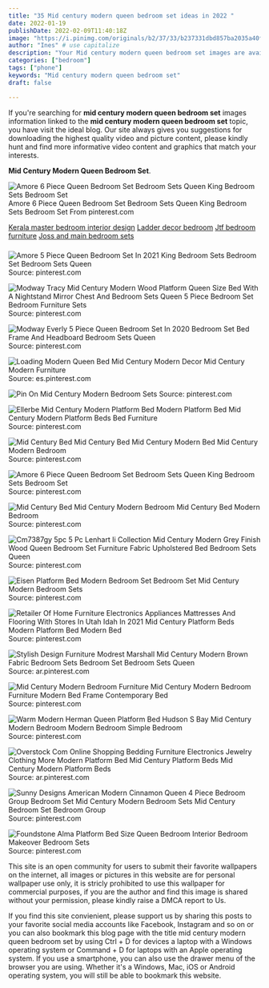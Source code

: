 ```yaml
---
title: "35 Mid century modern queen bedroom set ideas in 2022 "
date: 2022-01-19
publishDate: 2022-02-09T11:40:18Z
image: "https://i.pinimg.com/originals/b2/37/33/b237331dbd857ba2035a40ffe9057df3.jpg"
author: "Ines" # use capitalize
description: "Your Mid century modern queen bedroom set images are available in this site. Mid century modern queen bedroom set are a topic that is being searched for and liked by netizens now. You can Find and Download the Mid century modern queen bedroom set files here. Get all royalty-free vectors."
categories: ["bedroom"]
tags: ["phone"]
keywords: "Mid century modern queen bedroom set"
draft: false

---
```


If you're searching for **mid century modern queen bedroom set** images information linked to the **mid century modern queen bedroom set** topic, you have visit the ideal  blog.  Our site always  gives you  suggestions  for downloading  the highest  quality video and picture  content, please kindly hunt and find more informative video content and graphics  that match your interests.

**Mid Century Modern Queen Bedroom Set**. 

![Amore 6 Piece Queen Bedroom Set Bedroom Sets Queen King Bedroom Sets Bedroom Set](https://i.pinimg.com/originals/91/3a/38/913a38032d4b781284073e3bbf98cece.jpg "Amore 6 Piece Queen Bedroom Set Bedroom Sets Queen King Bedroom Sets Bedroom Set")
Amore 6 Piece Queen Bedroom Set Bedroom Sets Queen King Bedroom Sets Bedroom Set From pinterest.com

[Kerala master bedroom interior design](/kerala-master-bedroom-interior-design/)
[Ladder decor bedroom](/ladder-decor-bedroom/)
[Jtf bedroom furniture](/jtf-bedroom-furniture/)
[Joss and main bedroom sets](/joss-and-main-bedroom-sets/)



### 

 


![Amore 5 Piece Queen Bedroom Set In 2021 King Bedroom Sets Bedroom Set Bedroom Sets Queen](https://i.pinimg.com/736x/b9/60/62/b96062661aff1a401d140b8e1498209e.jpg "Amore 5 Piece Queen Bedroom Set In 2021 King Bedroom Sets Bedroom Set Bedroom Sets Queen")
Source: pinterest.com

 

![Modway Tracy Mid Century Modern Wood Platform Queen Size Bed With A Nightstand Mirror Chest And Bedroom Sets Queen 5 Piece Bedroom Set Bedroom Furniture Sets](https://i.pinimg.com/originals/ac/d5/af/acd5af001977f0110907837b40a95774.jpg "Modway Tracy Mid Century Modern Wood Platform Queen Size Bed With A Nightstand Mirror Chest And Bedroom Sets Queen 5 Piece Bedroom Set Bedroom Furniture Sets")
Source: pinterest.com

 

![Modway Everly 5 Piece Queen Bedroom Set In 2020 Bedroom Set Bed Frame And Headboard Bedroom Sets Queen](https://i.pinimg.com/originals/79/f2/28/79f228c9524d07edc5abfa4ae6b28e5c.jpg "Modway Everly 5 Piece Queen Bedroom Set In 2020 Bedroom Set Bed Frame And Headboard Bedroom Sets Queen")
Source: pinterest.com

 

![Loading Modern Queen Bed Mid Century Modern Decor Mid Century Modern Furniture](https://i.pinimg.com/originals/7d/04/c1/7d04c181b6afab57f2140b7c50b3e0db.jpg "Loading Modern Queen Bed Mid Century Modern Decor Mid Century Modern Furniture")
Source: es.pinterest.com

 

![Pin On Mid Century Modern Bedroom Sets](https://i.pinimg.com/474x/04/45/e8/0445e82e2066fd2e70297c752b418e76.jpg "Pin On Mid Century Modern Bedroom Sets")
Source: pinterest.com

 

![Ellerbe Mid Century Modern Platform Bed Modern Platform Bed Mid Century Modern Platform Beds Bed Furniture](https://i.pinimg.com/originals/5f/2d/b2/5f2db28a38cc510251aebbc56adc70f1.jpg "Ellerbe Mid Century Modern Platform Bed Modern Platform Bed Mid Century Modern Platform Beds Bed Furniture")
Source: pinterest.com

 

![Mid Century Bed Mid Century Bed Mid Century Modern Bed Mid Century Modern Bedroom](https://i.pinimg.com/originals/9f/0f/d0/9f0fd081c6920352c2f78822d70860be.jpg "Mid Century Bed Mid Century Bed Mid Century Modern Bed Mid Century Modern Bedroom")
Source: pinterest.com

 

![Amore 6 Piece Queen Bedroom Set Bedroom Sets Queen King Bedroom Sets Bedroom Set](https://i.pinimg.com/originals/91/3a/38/913a38032d4b781284073e3bbf98cece.jpg "Amore 6 Piece Queen Bedroom Set Bedroom Sets Queen King Bedroom Sets Bedroom Set")
Source: pinterest.com

 

![Mid Century Bed Mid Century Modern Bedroom Mid Century Bed Modern Bedroom](https://i.pinimg.com/736x/b0/03/6e/b0036e779a987f1bdb5a17685351c2b7.jpg "Mid Century Bed Mid Century Modern Bedroom Mid Century Bed Modern Bedroom")
Source: pinterest.com

 

![Cm7387gy 5pc 5 Pc Lenhart Ii Collection Mid Century Modern Grey Finish Wood Queen Bedroom Set Furniture Fabric Upholstered Bed Bedroom Sets Queen](https://i.pinimg.com/originals/07/aa/2d/07aa2dd86f2d36929e263e620ff6b3b4.jpg "Cm7387gy 5pc 5 Pc Lenhart Ii Collection Mid Century Modern Grey Finish Wood Queen Bedroom Set Furniture Fabric Upholstered Bed Bedroom Sets Queen")
Source: pinterest.com

 

![Eisen Platform Bed Modern Bedroom Set Bedroom Set Mid Century Modern Bedroom Sets](https://i.pinimg.com/originals/29/61/15/296115f7427a29cdabebae83cbb6a1f1.jpg "Eisen Platform Bed Modern Bedroom Set Bedroom Set Mid Century Modern Bedroom Sets")
Source: pinterest.com

 

![Retailer Of Home Furniture Electronics Appliances Mattresses And Flooring With Stores In Utah Idah In 2021 Mid Century Platform Beds Modern Platform Bed Modern Bed](https://i.pinimg.com/originals/df/19/95/df1995afa776156332308965fb2324e4.jpg "Retailer Of Home Furniture Electronics Appliances Mattresses And Flooring With Stores In Utah Idah In 2021 Mid Century Platform Beds Modern Platform Bed Modern Bed")
Source: pinterest.com

 

![Stylish Design Furniture Modrest Marshall Mid Century Modern Brown Fabric Bedroom Sets Bedroom Set Bedroom Sets Queen](https://i.pinimg.com/originals/78/07/ce/7807ce7d51c557d07e2ca26d5c075c2f.jpg "Stylish Design Furniture Modrest Marshall Mid Century Modern Brown Fabric Bedroom Sets Bedroom Set Bedroom Sets Queen")
Source: ar.pinterest.com

 

![Mid Century Modern Bedroom Furniture Mid Century Modern Bedroom Furniture Modern Bed Frame Contemporary Bed](https://i.pinimg.com/474x/ba/7b/c2/ba7bc2de1282e418cfb6dd2c29bab27d.jpg "Mid Century Modern Bedroom Furniture Mid Century Modern Bedroom Furniture Modern Bed Frame Contemporary Bed")
Source: pinterest.com

 

![Warm Modern Herman Queen Platform Bed Hudson S Bay Mid Century Modern Bedroom Modern Bedroom Simple Bedroom](https://i.pinimg.com/originals/85/62/59/856259236a36750757a2ae2d49f264f9.jpg "Warm Modern Herman Queen Platform Bed Hudson S Bay Mid Century Modern Bedroom Modern Bedroom Simple Bedroom")
Source: pinterest.com

 

![Overstock Com Online Shopping Bedding Furniture Electronics Jewelry Clothing More Modern Platform Bed Mid Century Platform Beds Mid Century Modern Platform Beds](https://i.pinimg.com/originals/cb/dd/6d/cbdd6d168c4484f8f9d5752058e46fd7.jpg "Overstock Com Online Shopping Bedding Furniture Electronics Jewelry Clothing More Modern Platform Bed Mid Century Platform Beds Mid Century Modern Platform Beds")
Source: ar.pinterest.com

 

![Sunny Designs American Modern Cinnamon Queen 4 Piece Bedroom Group Bedroom Set Mid Century Modern Bedroom Sets Mid Century Bedroom Set Bedroom Group](https://i.pinimg.com/originals/49/0a/01/490a0103405b1b28c075225fb5419171.jpg "Sunny Designs American Modern Cinnamon Queen 4 Piece Bedroom Group Bedroom Set Mid Century Modern Bedroom Sets Mid Century Bedroom Set Bedroom Group")
Source: pinterest.com

 

![Foundstone Alma Platform Bed Size Queen Bedroom Interior Bedroom Makeover Bedroom Sets](https://i.pinimg.com/originals/b2/37/33/b237331dbd857ba2035a40ffe9057df3.jpg "Foundstone Alma Platform Bed Size Queen Bedroom Interior Bedroom Makeover Bedroom Sets")
Source: pinterest.com

 

This site is an open community for users to submit their favorite wallpapers on the internet, all images or pictures in this website are for personal wallpaper use only, it is stricly prohibited to use this wallpaper for commercial purposes, if you are the author and find this image is shared without your permission, please kindly raise a DMCA report to Us.

If you find this site convienient, please support us by sharing this posts to your favorite social media accounts like Facebook, Instagram and so on or you can also bookmark this blog page with the title mid century modern queen bedroom set by using Ctrl + D for devices a laptop with a Windows operating system or Command + D for laptops with an Apple operating system. If you use a smartphone, you can also use the drawer menu of the browser you are using. Whether it's a Windows, Mac, iOS or Android operating system, you will still be able to bookmark this website.
